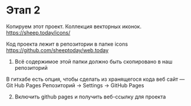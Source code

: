 # Этап 2

Копируем этот проект. Коллекция векторных иконок.
https://sheep.today/icons/

Код проекта лежит в репозитории в папке icons
https://github.com/sheeptoday/web.today

1. Всё содержимое этой папки должно быть скопировано в наш репозиторий

В гитхабе есть опция, чтобы сделать из хранящегося кода веб сайт — Git Hub Pages
Репозиторий → Settings → GitHub Pages

2. Включить github pages и получить веб-ссылку для проекта
